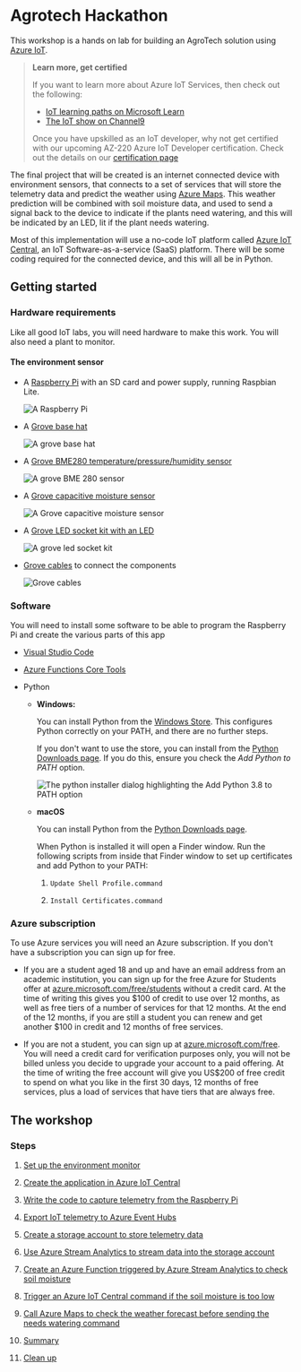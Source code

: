 # Agrotech Hackathon

This workshop is a hands on lab for building an AgroTech solution using [Azure IoT](https://azure.microsoft.com/overview/iot/?WT.mc_id=academic-0000-jabenn).

> **Learn more, get certified**
>
> If you want to learn more about Azure IoT Services, then check out the following:
> 
> * [IoT learning paths on Microsoft Learn](https://docs.microsoft.com/learn/browse/?term=IOT&WT.mc_id=academic-0000-jabenn)
> * [The IoT show on Channel9](https://channel9.msdn.com/Shows/Internet-of-Things-Show/?WT.mc_id=academic-0000-jabenn)
>
> Once you have upskilled as an IoT developer, why not get certified with our upcoming AZ-220 Azure IoT Developer certification. Check out the details on our [certification page](https://docs.microsoft.com/learn/certifications/azure-iot-developer-specialty?WT.mc_id=academic-0000-jabenn)

The final project that will be created is an internet connected device with environment sensors, that connects to a set of services that will store the telemetry data and predict the weather using [Azure Maps](https://azure.microsoft.com/services/azure-maps/?WT.mc_id=academic-0000-jabenn). This weather prediction will be combined with soil moisture data, and used to send a signal back to the device to indicate if the plants need watering, and this will be indicated by an LED, lit if the plant needs watering.

Most of this implementation will use a no-code IoT platform called [Azure IoT Central](https://azure.microsoft.com/services/iot-central/?WT.mc_id=academic-0000-jabenn), an IoT Software-as-a-service (SaaS) platform. There will be some coding required for the connected device, and this will all be in Python.

## Getting started

### Hardware requirements

Like all good IoT labs, you will need hardware to make this work. You will also need a plant to monitor.

#### The environment sensor

* A [Raspberry Pi](https://www.raspberrypi.org/products/raspberry-pi-4-model-b/) with an SD card and power supply, running Raspbian Lite.

  ![A Raspberry Pi](./Images/pi4.jpg)

* A [Grove base hat](https://www.seeedstudio.io/Grove-Base-Hat-for-Raspberry-Pi-p-3186.html)

  ![A grove base hat](./Images/BaseHat.jpg)

* A [Grove BME280 temperature/pressure/humidity sensor](https://www.seeedstudio.io/Grove-Temp%26Humi%26Barometer-Sensor-%28BME280%29-p-2653.html)

  ![A grove BME 280 sensor](./Images/BME280.jpg)

* A [Grove capacitive moisture sensor](http://wiki.seeedstudio.com/Grove-Capacitive_Moisture_Sensor-Corrosion-Resistant/)

  ![A Grove capacitive moisture sensor](./Images/moisture.jpg)

* A [Grove LED socket kit with an LED](http://wiki.seeedstudio.com/Grove-LED_Socket_Kit/)

  ![A grove led socket kit](./Images/Grove-White-LED-p-2016.jpeg)

* [Grove cables](https://www.seeedstudio.com/Grove-Universal-4-Pin-20cm-Unbuckled-Cable-5-PCs-Pack-p-749.html) to connect the components

  ![Grove cables](./Images/Cables.jpg)

### Software

You will need to install some software to be able to program the Raspberry Pi and create the various parts of this app

* [Visual Studio Code](https://code.visualstudio.com/Download/?WT.mc_id=academic-0000-jabenn)

* [Azure Functions Core Tools](https://docs.microsoft.com/azure/azure-functions/functions-run-local?WT.mc_id=academic-0000-jabenn)
* Python

  * **Windows:**

    You can install Python from the [Windows Store](https://www.microsoft.com/p/python-38/9mssztt1n39l?activetab=pivot%3Aoverviewtab&WT.mc_id=academic-0000-jabenn). This configures Python correctly on your PATH, and there are no further steps.

    If you don't want to use the store, you can install from the [Python Downloads page](https://www.python.org/downloads/). If you do this, ensure you check the *Add Python to PATH* option.

    ![The python installer dialog highlighting the Add Python 3.8 to PATH option](./Images/PythonInstaller.png)

  * **macOS**
  
    You can install Python from the [Python Downloads page](https://www.python.org/downloads/).

    When Python is installed it will open a Finder window. Run the following scripts from inside that Finder window to set up certificates and add Python to your PATH:

    1. `Update Shell Profile.command`

    1. `Install Certificates.command`

### Azure subscription

To use Azure services you will need an Azure subscription. If you don't have a subscription you can sign up for free.

* If you are a student aged 18 and up and have an email address from an academic institution, you can sign up for the free Azure for Students offer at [azure.microsoft.com/free/students](https://azure.microsoft.com/free/students/?WT.mc_id=academic-0000-jabenn) without a credit card. At the time of writing this gives you $100 of credit to use over 12 months, as well as free tiers of a number of services for that 12 months. At the end of the 12 months, if you are still a student you can renew and get another $100 in credit and 12 months of free services.

* If you are not a student, you can sign up at [azure.microsoft.com/free](https://azure.microsoft.com/free/?WT.mc_id=academic-0000-jabenn). You will need a credit card for verification purposes only, you will not be billed unless you decide to upgrade your account to a paid offering. At the time of writing the free account will give you US$200 of free credit to spend on what you like in the first 30 days, 12 months of free services, plus a load of services that have tiers that are always free.

## The workshop

### Steps

1. [Set up the environment monitor](./Steps/SetUpTheEnvironmentMonitor.md)

1. [Create the application in Azure IoT Central](./Steps/CreateTheAppInIoTCentral.md)

1. [Write the code to capture telemetry from the Raspberry Pi](./Steps/WriteThePiCode.md)

1. [Export IoT telemetry to Azure Event Hubs](./Steps/ExportDataToEventHubs.md)

1. [Create a storage account to store telemetry data](./Steps/CreateBlobStorage.md)

1. [Use Azure Stream Analytics to stream data into the storage account](./Steps/ExportDataToBlobStorage.md)

1. [Create an Azure Function triggered by Azure Stream Analytics to check soil moisture](./Steps/CreateFunction.md)

1. [Trigger an Azure IoT Central command if the soil moisture is too low](./Steps/ExecuteIoTCommand.md)

1. [Call Azure Maps to check the weather forecast before sending the needs watering command](./Steps/CheckWeatherWithAzureMaps.md)

1. [Summary](./Steps/Summary.md)

1. [Clean up](./Steps/CleanUp.md)
